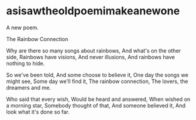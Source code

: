 # asisawtheoldpoemimakeanewone
A new poem.

The Rainbow Connection

Why are there so many songs about rainbows,
And what's on the other side,
Rainbows have visions,
And never illusions,
And rainbows have nothing to hide.

So we've been told,
And some choose to believe it,
One day the songs we might see,
Some day we'll find it,
The rainbow connection,
The lovers, the dreamers and me.

Who said that every wish,
Would be heard and answered,
When wished on a morning star,
Somebody thought of that,
And someone believed it,
And look what it's done so far.
